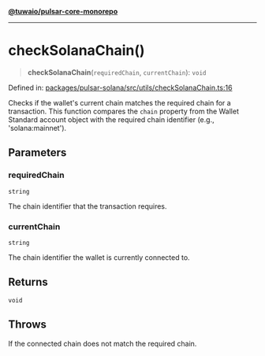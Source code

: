 [**@tuwaio/pulsar-core-monorepo**](../../../README.md)

***

# checkSolanaChain()

> **checkSolanaChain**(`requiredChain`, `currentChain`): `void`

Defined in: [packages/pulsar-solana/src/utils/checkSolanaChain.ts:16](https://github.com/TuwaIO/pulsar-core/blob/710e5f13e6da283ed532b31ab83ff7bdd4354f94/packages/pulsar-solana/src/utils/checkSolanaChain.ts#L16)

Checks if the wallet's current chain matches the required chain for a transaction.
This function compares the `chain` property from the Wallet Standard account object
with the required chain identifier (e.g., 'solana:mainnet').

## Parameters

### requiredChain

`string`

The chain identifier that the transaction requires.

### currentChain

`string`

The chain identifier the wallet is currently connected to.

## Returns

`void`

## Throws

If the connected chain does not match the required chain.
